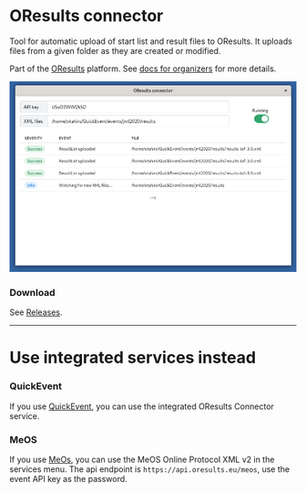 # OResults connector
Tool for automatic upload of start list and result files to OResults. It uploads files from a given folder as they are created or modified. 

Part of the [OResults](https://oresults.eu) platform. See [docs for organizers](https://docs.oresults.eu) for more details.

![](demo.png)

### Download 
See [Releases](https://github.com/oresults/oresults-connector/releases).

---
# Use integrated services instead
### QuickEvent
If you use [QuickEvent](https://github.com/Quick-Event/quickbox), you can use the integrated OResults Connector service.

### MeOS
If you use [MeOs](https://www.melin.nu/meos/en/), you can use the MeOS Online Protocol XML v2 in the services menu. The api endpoint is `https://api.oresults.eu/meos`, use the event API key as the password.
